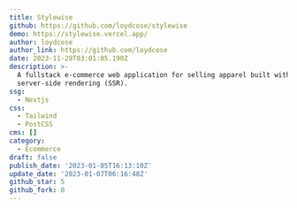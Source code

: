 ```yaml
---
title: Stylewise
github: https://github.com/loydcose/stylewise
demo: https://stylewise.vercel.app/
author: loydcose
author_link: https://github.com/loydcose
date: 2023-11-29T03:01:05.190Z
description: >-
  A fullstack e-commerce web application for selling apparel built with
  server-side rendering (SSR).
ssg:
  - Nextjs
css:
  - Tailwind
  - PostCSS
cms: []
category:
  - Ecommerce
draft: false
publish_date: '2023-01-05T16:13:10Z'
update_date: '2023-01-07T06:16:48Z'
github_star: 5
github_fork: 0
---
```

